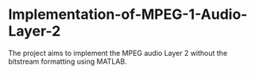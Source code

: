 # Implementation-of-MPEG-1-Audio-Layer-2
The project aims to implement the MPEG audio Layer 2 without the bitstream formatting using MATLAB.
